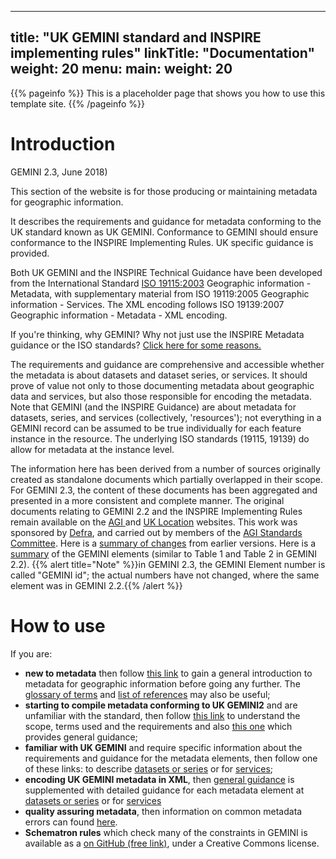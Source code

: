 
---
title: "UK GEMINI standard and INSPIRE implementing rules"
linkTitle: "Documentation"
weight: 20
menu:
  main:
    weight: 20
---

{{% pageinfo %}}
This is a placeholder page that shows you how to use this template site.
{{% /pageinfo %}}


# Introduction 

GEMINI 2.3, June 2018)

This section of the website is for those producing or maintaining metadata for geographic information.

It describes the requirements and guidance for metadata conforming to the UK standard known as UK GEMINI. Conformance to GEMINI should ensure conformance to the INSPIRE Implementing Rules. UK specific guidance is provided.

Both UK GEMINI and the INSPIRE Technical Guidance have been developed from the International Standard [ISO 19115:2003](http://www.iso.org/iso/catalogue_detail?csnumber=26020) Geographic information - Metadata, with supplementary material from ISO 19119:2005 Geographic information - Services. The XML encoding follows ISO 19139:2007 Geographic information - Metadata - XML encoding.

If you're thinking, why GEMINI? Why not just use the INSPIRE Metadata guidance or the ISO standards? [Click here for some reasons.](/why/)

The requirements and guidance are comprehensive and accessible whether the metadata is about datasets and dataset series, or services. It should prove of value not only to those documenting metadata about geographic data and services, but also those responsible for encoding the metadata. Note that GEMINI (and the INSPIRE Guidance) are about metadata for datasets, series, and services (collectively, 'resources'); not everything in a GEMINI record can be assumed to be true individually for each feature instance in the resource. The underlying ISO standards (19115, 19139) do allow for metadata at the instance level.

The information here has been derived from a number of sources originally created as standalone documents which partially overlapped in their scope. For GEMINI 2.3, the content of these documents has been aggregated and presented in a more consistent and complete manner. The original documents relating to GEMINI 2.2 and the INSPIRE Implementing Rules remain available on the <a href="http://www.agi.org.uk/gemini/" rel="alternate">AGI </a>and <a href="http://data.gov.uk/location" rel="alternate">UK Location</a> websites. This work was sponsored by <a href="https://www.gov.uk/government/.../department-for-environment-food-rural-affairs">Defra</a>, and carried out by members of the <a href="/agi-groups/standards-committee">AGI Standards Committee</a>.
Here is a <a href="https://www.agi.org.uk/agi-groups/standards-committee/uk-gemini/40-gemini/1055-uk-gemini-major-changes-since-1-0">summary of changes</a> from earlier versions.
Here is a <a title="GEMINI element summary" href="https://www.agi.org.uk/component/content/article/40-gemini/1250-element-summary?Itemid=310">summary</a> of the GEMINI elements (similar to Table 1 and Table 2 in GEMINI 2.2).
{{% alert title="Note" %}}in GEMINI 2.3, the GEMINI Element number is called "GEMINI id"; the actual numbers have not changed, where the same element was in GEMINI 2.2.{{% /alert %}}

# How to use

If you are:
<ul>
<li><strong>new to metadata</strong> then follow <a title="GEMINI Guidelines" href="/agi-groups/standards-committee/uk-gemini/40-gemini/1052-metadata-guidelines-for-geospatial-data-resources-part-1" rel="alternate">this link</a> to gain a general introduction to metadata for geographic information before going any further. The <a title="GEMINI Glossary" href="/agi-groups/standards-committee/uk-gemini/40-gemini/1056-glossary" rel="alternate">glossary of terms</a> and <a title="GEMINI References" href="/agi-groups/standards-committee/uk-gemini/40-gemini/1047-metadata-guidelines-for-geospatial-data-resources-part-3" rel="alternate">list of references</a> may also be useful;</li>
<li><strong>starting to compile metadata conforming to UK GEMINI2</strong> and are unfamiliar with the standard, then follow <a title="GEMINI requirements" href="/agi-groups/standards-committee/uk-gemini/40-gemini/1051-uk-gemini-v2-2-specification-for-discovery-metadata-for-geospatial-resources" rel="alternate">this link</a> to understand the scope, terms used and the requirements and also <a title="GEMINI guidelines 2" href="/agi-groups/standards-committee/uk-gemini/40-gemini/1049-metadata-guidelines-for-geospatial-data-resources-part-2" rel="alternate">this one</a> which provides general guidance;</li>
<li><strong>familiar with UK GEMINI</strong> and require specific information about the requirements and guidance for the metadata elements, then follow one of these links: to describe <a title="details; GEMINI datasets and series" href="/agi-groups/standards-committee/uk-gemini/40-gemini/1062-gemini-datasets-and-data-series" rel="alternate">datasets or series</a> or for <a title="Details; GEMINI; services" href="/agi-groups/standards-committee/uk-gemini/40-gemini/1063-gemini-services" rel="alternate">services</a>;</li>
<li><strong>encoding UK GEMINI metadata in XML</strong>, then <a title="GEMINI encoding" href="/component/content/article?&amp;id=1048" rel="alternate">general guidance</a> is supplemented with detailed guidance for each metadata element at <a title="Detailed guidance – GEMINI; datasets and series" href="/agi-groups/standards-committee/uk-gemini/40-gemini/1062-gemini-datasets-and-data-series" rel="alternate">datasets or series</a> or for <a title="Detailed guidance – GEMINI; services" href="/agi-groups/standards-committee/uk-gemini/40-gemini/1063-gemini-services" rel="alternate">services</a></li>
<li><strong>quality assuring metadata</strong>, then information on common metadata errors can found <a title="UKINSPIRE Errors" href="/agi-groups/standards-committee/uk-gemini/40-gemini/1053-common-metadata-errors-uk-location-discovery-metadata-service" rel="alternate">here</a>.</li>
<li><strong>Schematron rules</strong> which check many of the constraints in GEMINI is available as a <a title="GEMINI 2.3 Schematron GitHub" href="https://github.com/AGIGemini/Schematron">on GitHub (free link)</a>, under a Creative Commons license.</li>
</ul>


